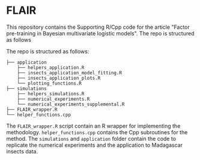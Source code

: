 # FLAIR


This repository contains the Supporting R/Cpp code for the article "Factor pre-training in Bayesian multivariate logistic models".
The repo is structured as follows

The repo is structured as follows:

```
├── application
    ├── helpers_application.R
    ├── insects_application_model_fitting.R
    ├── insects_application_plots.R
    └── plotting_functions.R
├── simulations
    ├── helpers_simulations.R
    ├── numerical_experiments.R
    └── numerical_experiments_supplemental.R
├── FLAIR_wrapper.R
└── helper_functions.cpp
 ```  

The `FLAIR_wrapper.R` script contain an R wrapper for implementing the methodology. `helper_functions.cpp` contains the Cpp subroutines for the method. The `simulations` and `application` folder contain the code to replicate the numerical experiments and the application to Madagascar insects data.

